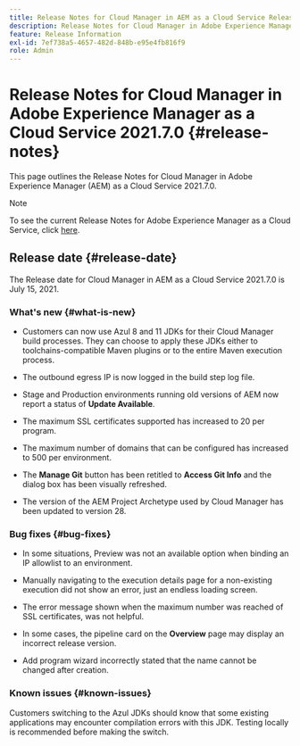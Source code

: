 ```yaml
---
title: Release Notes for Cloud Manager in AEM as a Cloud Service Release 2021.7.0
description: Release Notes for Cloud Manager in Adobe Experience Manager (AEM) as a Cloud Service Release 2021.7.0
feature: Release Information
exl-id: 7ef738a5-4657-482d-848b-e95e4fb816f9
role: Admin
---
```

# Release Notes for Cloud Manager in Adobe Experience Manager as a Cloud Service 2021.7.0 {#release-notes}

This page outlines the Release Notes for Cloud Manager in Adobe Experience Manager (AEM) as a Cloud Service 2021.7.0.

>[!NOTE]
>To see the current Release Notes for Adobe Experience Manager as a Cloud Service, click [here](https://experienceleague.adobe.com/en/docs/experience-manager-cloud-service/content/release-notes/release-notes/release-notes-current).

## Release date {#release-date}

The Release date for Cloud Manager in AEM as a Cloud Service 2021.7.0 is July 15, 2021.


### What's new {#what-is-new}

* Customers can now use Azul 8 and 11 JDKs for their Cloud Manager build processes. They can choose to apply these JDKs either to toolchains-compatible Maven plugins or to the entire Maven execution process.

* The outbound egress IP is now logged in the build step log file. 

* Stage and Production environments running old versions of AEM now report a status of **Update Available**. 

* The maximum SSL certificates supported has increased to 20 per program.

* The maximum number of domains that can be configured has increased to 500 per environment.

* The **Manage Git** button has been retitled to **Access Git Info** and the dialog box has been visually refreshed.

* The version of the AEM Project Archetype used by Cloud Manager has been updated to version 28.

### Bug fixes {#bug-fixes}

* In some situations, Preview was not an available option when binding an IP allowlist to an environment.

* Manually navigating to the execution details page for a non-existing execution did not show an error, just an endless loading screen.

* The error message shown when the maximum number was reached of SSL certificates, was not helpful.

* In some cases, the pipeline card on the **Overview** page may display an incorrect release version.

* Add program wizard incorrectly stated that the name cannot be changed after creation. 

### Known issues {#known-issues}

Customers switching to the Azul JDKs should know that some existing applications may encounter compilation errors with this JDK. Testing locally is recommended before making the switch.


